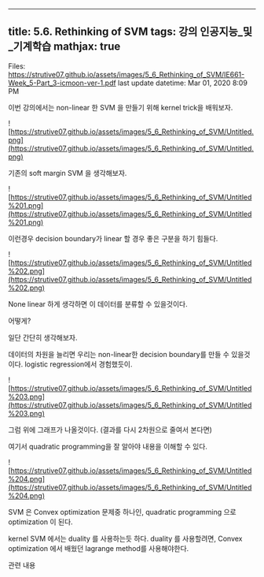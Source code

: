 
--- 
title:  5.6. Rethinking of SVM 
tags: 강의 인공지능_및_기계학습
mathjax: true
---



Files: https://strutive07.github.io/assets/images/5_6_Rethinking_of_SVM/IE661-Week_5-Part_3-icmoon-ver-1.pdf
last update datetime: Mar 01, 2020 8:09 PM

이번 강의에서는 non-linear 한 SVM 을 만들기 위해 kernel trick을 배워보자.

![https://strutive07.github.io/assets/images/5_6_Rethinking_of_SVM/Untitled.png](https://strutive07.github.io/assets/images/5_6_Rethinking_of_SVM/Untitled.png)

기존의 soft margin SVM 을 생각해보자.

![https://strutive07.github.io/assets/images/5_6_Rethinking_of_SVM/Untitled%201.png](https://strutive07.github.io/assets/images/5_6_Rethinking_of_SVM/Untitled%201.png)

이런경우 decision boundary가 linear 할 경우 좋은 구분을 하기 힘들다.

![https://strutive07.github.io/assets/images/5_6_Rethinking_of_SVM/Untitled%202.png](https://strutive07.github.io/assets/images/5_6_Rethinking_of_SVM/Untitled%202.png)

None linear 하게 생각하면 이 데이터를 분류할 수 있을것이다.

어떻게? 

일단 간단히 생각해보자.

데이터의 차원을 늘리면 우리는 non-linear한 decision boundary를 만들 수 있을것이다. logistic regression에서 경험했듯이.

![https://strutive07.github.io/assets/images/5_6_Rethinking_of_SVM/Untitled%203.png](https://strutive07.github.io/assets/images/5_6_Rethinking_of_SVM/Untitled%203.png)

그럼 위에 그래프가 나올것이다. (결과를 다시 2차원으로 줄여서 본다면)

여기서 quadratic programming을 잘 알아야 내용을 이해할 수 있다.

![https://strutive07.github.io/assets/images/5_6_Rethinking_of_SVM/Untitled%204.png](https://strutive07.github.io/assets/images/5_6_Rethinking_of_SVM/Untitled%204.png)

SVM 은 Convex optimization 문제중 하나인, quadratic programming 으로 optimization 이 된다.

kernel SVM 에서는 duality 를 사용하는듯 하다. duality 를 사용할려면, Convex optimization 에서 배웠던 lagrange method를 사용해야한다.

관련 내용